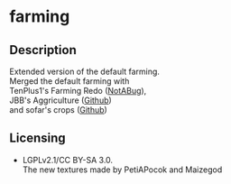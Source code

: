 # farming

## Description
Extended version of the default farming.  
Merged the default farming with   
TenPlus1's Farming Redo ([NotABug](https://notabug.org/TenPlus1/Farming)),  
JBB's Aggriculture ([Github](https://github.com/JBBgameich/agriculture))  
and sofar's crops ([Github](https://github.com/minetest-mods/crops))

## Licensing
- LGPLv2.1/CC BY-SA 3.0.  
The new textures made by PetiAPocok and Maizegod
